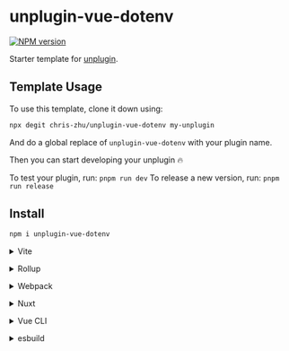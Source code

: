 # unplugin-vue-dotenv

[![NPM version](https://img.shields.io/npm/v/unplugin-vue-dotenv?color=a1b858&label=)](https://www.npmjs.com/package/unplugin-vue-dotenv)

Starter template for [unplugin](https://github.com/unjs/unplugin).

## Template Usage

To use this template, clone it down using:

```bash
npx degit chris-zhu/unplugin-vue-dotenv my-unplugin
```

And do a global replace of `unplugin-vue-dotenv` with your plugin name.

Then you can start developing your unplugin 🔥

To test your plugin, run: `pnpm run dev`
To release a new version, run: `pnpm run release`

## Install

```bash
npm i unplugin-vue-dotenv
```

<details>
<summary>Vite</summary><br>

```ts
// vite.config.ts
import Starter from 'unplugin-vue-dotenv/vite'

export default defineConfig({
  plugins: [
    Starter({ /* options */ }),
  ],
})
```

Example: [`playground/`](./playground/)

<br></details>

<details>
<summary>Rollup</summary><br>

```ts
// rollup.config.js
import Starter from 'unplugin-vue-dotenv/rollup'

export default {
  plugins: [
    Starter({ /* options */ }),
  ],
}
```

<br></details>


<details>
<summary>Webpack</summary><br>

```ts
// webpack.config.js
module.exports = {
  /* ... */
  plugins: [
    require('unplugin-vue-dotenv/webpack')({ /* options */ })
  ]
}
```

<br></details>

<details>
<summary>Nuxt</summary><br>

```ts
// nuxt.config.js
export default {
  buildModules: [
    ['unplugin-vue-dotenv/nuxt', { /* options */ }],
  ],
}
```

> This module works for both Nuxt 2 and [Nuxt Vite](https://github.com/nuxt/vite)

<br></details>

<details>
<summary>Vue CLI</summary><br>

```ts
// vue.config.js
module.exports = {
  configureWebpack: {
    plugins: [
      require('unplugin-vue-dotenv/webpack')({ /* options */ }),
    ],
  },
}
```

<br></details>

<details>
<summary>esbuild</summary><br>

```ts
// esbuild.config.js
import { build } from 'esbuild'
import Starter from 'unplugin-vue-dotenv/esbuild'

build({
  plugins: [Starter()],
})
```

<br></details>
